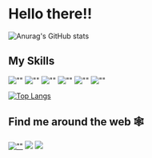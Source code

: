 # Hello there!!

![Anurag's GitHub stats](https://github-readme-stats.vercel.app/api?username=aayushbist49&show_icons=true&theme=blueberry&icon_color=fff)

## My Skills

![""](https://img.shields.io/badge/HTML5-white?logo=html5)
![""](https://img.shields.io/badge/CSS3-white?logo=css3&logoColor=orange)
![""](https://img.shields.io/badge/JavaScript-white?logo=javascript)
![""](https://img.shields.io/badge/ReactJS-white?logo=react)
![""](https://img.shields.io/badge/Git-white?logo=git)
![""](https://img.shields.io/badge/Bootstrap-white?logo=bootstrap)

[![Top Langs](https://github-readme-stats.vercel.app/api/top-langs/?username=aayushbist49&layout=compact&theme=blueberry)](https://github.com/aayushbist49)

## Find me around the web 🕸️
[![""](https://img.shields.io/github/followers/aayushbist49?style=social&label=GitHub)](https://github.com/aayushbist49)
[![](https://img.shields.io/badge/LinkedIn-brightgreen?style=flat&logo=linkedin&logoColor=black&color=white)]([https://www.linkedin.com/in/AayushBist/](https://www.linkedin.com/in/aayush-bist-ba79b524a/))
![](https://img.shields.io/badge/-Instagram-%23E4405F?style=flat&logo=instagram&logoColor=black&color=white)
